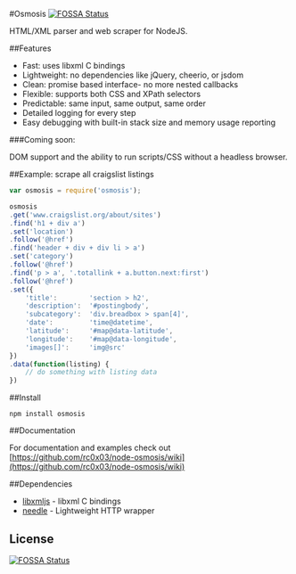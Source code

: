 #Osmosis
[![FOSSA Status](https://app.fossa.io/api/projects/git%2Bgithub.com%2FHartmarken%2Fnode-osmosis.svg?type=shield)](https://app.fossa.io/projects/git%2Bgithub.com%2FHartmarken%2Fnode-osmosis?ref=badge_shield)


HTML/XML parser and web scraper for NodeJS.

##Features

- Fast: uses libxml C bindings
- Lightweight: no dependencies like jQuery, cheerio, or jsdom
- Clean: promise based interface- no more nested callbacks
- Flexible: supports both CSS and XPath selectors
- Predictable: same input, same output, same order
- Detailed logging for every step
- Easy debugging with built-in stack size and memory usage reporting


###Coming soon:

DOM support and the ability to run scripts/CSS without a headless browser.

##Example: scrape all craigslist listings

```javascript
var osmosis = require('osmosis');

osmosis
.get('www.craigslist.org/about/sites') 
.find('h1 + div a')
.set('location')
.follow('@href')
.find('header + div + div li > a')
.set('category')
.follow('@href')
.find('p > a', '.totallink + a.button.next:first')
.follow('@href')
.set({
    'title':        'section > h2',
    'description':  '#postingbody',
    'subcategory':  'div.breadbox > span[4]',
    'date':         'time@datetime',
    'latitude':     '#map@data-latitude',
    'longitude':    '#map@data-longitude',
    'images[]':     'img@src'
})
.data(function(listing) {
    // do something with listing data
})
```

##Install

```
npm install osmosis
```

##Documentation

For documentation and examples check out [https://github.com/rc0x03/node-osmosis/wiki](https://github.com/rc0x03/node-osmosis/wiki)

##Dependencies

- [libxmljs](https://github.com/polotek/libxmljs) - libxml C bindings
- [needle](https://github.com/tomas/needle) - Lightweight HTTP wrapper


## License
[![FOSSA Status](https://app.fossa.io/api/projects/git%2Bgithub.com%2FHartmarken%2Fnode-osmosis.svg?type=large)](https://app.fossa.io/projects/git%2Bgithub.com%2FHartmarken%2Fnode-osmosis?ref=badge_large)
